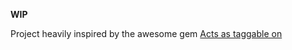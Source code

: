 **WIP**

Project heavily inspired by the awesome gem [Acts as taggable on](https://github.com/mbleigh/acts-as-taggable-on)
